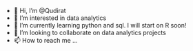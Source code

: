 - 👋 Hi, I’m @Qudirat
- 👀 I’m interested in data analytics
- 🌱 I’m currently learning python and sql. I will start on R soon!
- 💞️ I’m looking to collaborate on data analytics projects
- 📫 How to reach me ...

<!---
Qudirat/Qudirat is a ✨ special ✨ repository because its `README.md` (this file) appears on your GitHub profile.
You can click the Preview link to take a look at your changes.
--->
